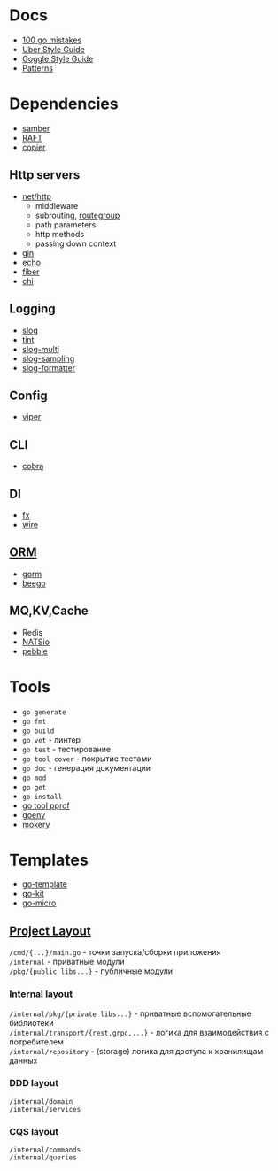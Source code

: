 # Docs
- [100 go mistakes](https://100go.co/)
- [Uber Style Guide](https://github.com/sau00/uber-go-guide-ru/blob/master/style.md)
- [Goggle Style Guide](https://google.github.io/styleguide/go/best-practices)
- [Patterns](https://github.com/AlexanderGrom/go-patterns)

# Dependencies
- [samber](https://github.com/samber)
- [RAFT](https://github.com/lni/dragonboat)
- [copier](https://github.com/jinzhu/copier)
## Http servers
- [net/http](https://pkg.go.dev/net/http)
  - middleware
  - subrouting, [routegroup](https://github.com/go-pkgz/routegroup)
  - path parameters
  - http methods
  - passing down context
- [gin](https://github.com/gin-gonic/gin)
- [echo](https://github.com/labstack/echo)
- [fiber](https://github.com/gofiber/fiber)
- [chi](https://github.com/go-chi/chi)
## Logging
- [slog](https://github.com/gookit/slog)
- [tint](https://github.com/lmittmann/tint)
- [slog-multi](https://github.com/samber/slog-multi)
- [slog-sampling](https://github.com/samber/slog-sampling)
- [slog-formatter](https://github.com/samber/slog-formatter)
## Config
- [viper](https://github.com/spf13/viper)
## CLI
- [cobra](https://github.com/spf13/cobra)
## DI
- [fx](https://github.com/uber-go/fx)
- [wire](https://github.com/google/wire)
## [ORM](https://github.com/d-tsuji/awesome-go-orms)
- [gorm](https://github.com/go-gorm/gorm)
- [beego](https://github.com/beego/beego)


## MQ,KV,Cache
- Redis
- [NATSio](https://nats.io/)
- [pebble](https://github.com/cockroachdb/pebble)

# Tools
- `go generate`
- `go fmt`
- `go build`
- `go vet` - линтер
- `go test` - тестирование
- `go tool cover` - покрытие тестами
- `go doc` - генерация документации
- `go mod`
- `go get`
- `go install`
- [go tool pprof](https://github.com/google/pprof)
- [goenv](https://github.com/drewgonzales360/goenv)
- [mokery](https://github.com/vektra/mockery)

# Templates
- [go-template](https://github.com/exepirit/go-template)
- [go-kit](https://github.com/go-kit/kit)
- [go-micro](https://github.com/go-micro/go-micro)

## [Project Layout](https://github.com/golang-standards/project-layout)
`/cmd/{...}/main.go` - точки запуска/сборки приложения  
`/internal` - приватные модули  
`/pkg/{public libs...}` - публичные модули  
### Internal layout
`/internal/pkg/{private libs...}` - приватные вспомогательные библиотеки  
`/internal/transport/{rest,grpc,...}` - логика для взаимодействия с потребителем  
`/internal/repository` - (storage) логика для доступа к хранилищам данных  
### DDD layout
`/internal/domain`  
`/internal/services`  
### CQS layout
`/internal/commands`  
`/internal/queries`  